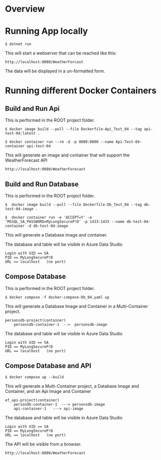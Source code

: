 # Overview

# Running App locally
```
$ dotnet run
```
This will start a webserver that can be reached like this:
```
http://localhost:8080/WeatherForcast
```
The data will be displayed in a un-formatted form.

# Running different Docker Containers

## Build and Run Api

This is performed in the ROOT project folder.
```
$ docker image build --pull --file Dockerfile-Api_Test_04 --tag api-test-04:latest .

$ docker container run --rm -d -p 8080:8000 --name Api-Test-04-container api-test-04
```
This will generate an image and container that will support the WeatherForecast API
```
http://localhost:8080/WeatherForecast 
```

## Build and Run Database

This is performed in the ROOT project folder.
```
$  docker image build --pull --file Dockerfile-Db_Test_04 --tag db-test-04-image .

$  docker container run -e 'ACCEPT=Y' -e 'MSSQL_SA_PASSWORD=MyLong5ecureP!D' -p 1433:1433 --name db-test-04-container -d db-test-04-image
```
This will generate a Database image and container. 

The database and table will be visible in Azure Data Studio
```
Login with UID == SA
PID == MyLong5ecureP!D
URL == localhost   (no port)
```
## Compose Database

This is performed in the ROOT project folder.

```
$ docker compose -f docker-compose-Db_04.yaml up
```

This will generate a Database Image and Container in a Multi-Container project.
```
personsdb-project(container)
	personsdb-container-1  -->  personsdb-image
```

The database and table will be visible in Azure Data Studio
```
Login with UID == SA
PID == MyLong5ecureP!D
URL == localhost   (no port)
```
## Compose Database and API
```
$ docker compose up --build
```
This will generate a Multi-Container project, a Database Image and Container, and an Api Image and Container
```
ef_api-project(container)
	persondb-container-1  ---> personsdb-image
	api-container-1   ---> api-image
```

The database and table will be visible in Azure Data Studio
```
Login with UID == SA
PID == MyLong5ecureP!D
URL == localhost   (no port)
```
The API will be visible from a browser.
```
http://localhost:8080/WeatherForecast 
```
